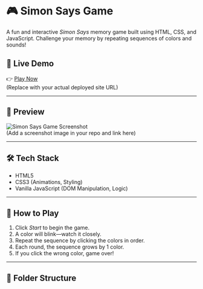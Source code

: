 # 🎮 Simon Says Game

A fun and interactive *Simon Says* memory game built using HTML, CSS, and JavaScript. Challenge your memory by repeating sequences of colors and sounds!

## 🚀 Live Demo
👉 [Play Now](https://your-live-link.com)  
(Replace with your actual deployed site URL)

---

## 📸 Preview

![Simon Says Game Screenshot](./screenshot.png)  
(Add a screenshot image in your repo and link here)

---

## 🛠 Tech Stack

- HTML5
- CSS3 (Animations, Styling)
- Vanilla JavaScript (DOM Manipulation, Logic)

---

## 🧠 How to Play

1. Click *Start* to begin the game.
2. A color will blink—watch it closely.
3. Repeat the sequence by clicking the colors in order.
4. Each round, the sequence grows by 1 color.
5. If you click the wrong color, game over!

---

## 📁 Folder Structure
